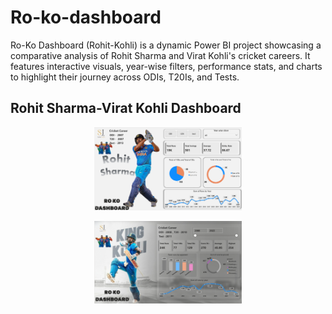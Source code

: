 # Ro-ko-dashboard
Ro-Ko Dashboard (Rohit-Kohli) is a dynamic Power BI project showcasing a comparative analysis of Rohit Sharma and Virat Kohli's cricket careers. It features interactive visuals, year-wise filters, performance stats, and charts to highlight their journey across ODIs, T20Is, and Tests.


## Rohit Sharma-Virat Kohli Dashboard

<p align="center">
  <img src="https://github.com/DataAnalystSachin/Ro-ko-dashboard/blob/ec2846a2f3b2c675e740184a8d2a87df5bd9d4a5/Rohit%20Sharma.png?raw=true" alt="Rohit Sharma" width="47%" />
</p>

<p align="center">
  <img src="https://github.com/DataAnalystSachin/Ro-ko-dashboard/blob/e160e7c6c34046254948a50053b82814b4a6130d/Virat%20Kohli.png?raw=true" alt="Virat Kohli" width="47%" />
</p>
